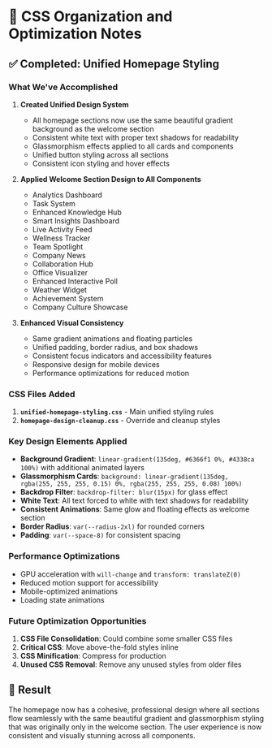 # 🎨 CSS Organization and Optimization Notes

## ✅ Completed: Unified Homepage Styling

### What We've Accomplished

1. **Created Unified Design System** 
   - All homepage sections now use the same beautiful gradient background as the welcome section
   - Consistent white text with proper text shadows for readability
   - Glassmorphism effects applied to all cards and components
   - Unified button styling across all sections
   - Consistent icon styling and hover effects

2. **Applied Welcome Section Design to All Components**
   - Analytics Dashboard
   - Task System
   - Enhanced Knowledge Hub
   - Smart Insights Dashboard
   - Live Activity Feed
   - Wellness Tracker
   - Team Spotlight
   - Company News
   - Collaboration Hub
   - Office Visualizer
   - Enhanced Interactive Poll
   - Weather Widget
   - Achievement System
   - Company Culture Showcase

3. **Enhanced Visual Consistency**
   - Same gradient animations and floating particles
   - Unified padding, border radius, and box shadows
   - Consistent focus indicators and accessibility features
   - Responsive design for mobile devices
   - Performance optimizations for reduced motion

### CSS Files Added

1. **`unified-homepage-styling.css`** - Main unified styling rules
2. **`homepage-design-cleanup.css`** - Override and cleanup styles

### Key Design Elements Applied

- **Background Gradient**: `linear-gradient(135deg, #6366f1 0%, #4338ca 100%)` with additional animated layers
- **Glassmorphism Cards**: `background: linear-gradient(135deg, rgba(255, 255, 255, 0.15) 0%, rgba(255, 255, 255, 0.08) 100%)`
- **Backdrop Filter**: `backdrop-filter: blur(15px)` for glass effect
- **White Text**: All text forced to white with text shadows for readability
- **Consistent Animations**: Same glow and floating effects as welcome section
- **Border Radius**: `var(--radius-2xl)` for rounded corners
- **Padding**: `var(--space-8)` for consistent spacing

### Performance Optimizations

- GPU acceleration with `will-change` and `transform: translateZ(0)`
- Reduced motion support for accessibility
- Mobile-optimized animations
- Loading state animations

### Future Optimization Opportunities

1. **CSS File Consolidation**: Could combine some smaller CSS files
2. **Critical CSS**: Move above-the-fold styles inline
3. **CSS Minification**: Compress for production
4. **Unused CSS Removal**: Remove any unused styles from older files

## 🎯 Result

The homepage now has a cohesive, professional design where all sections flow seamlessly with the same beautiful gradient and glassmorphism styling that was originally only in the welcome section. The user experience is now consistent and visually stunning across all components. 